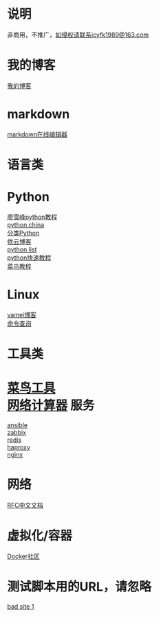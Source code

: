 说明  
====
非商用，不推广，如侵权请联系icyfk1989@163.com

我的博客  
====
[我的博客](http://www.jianshu.com/u/347ae48e48e3)  

markdown  
======
[markdown在线编辑器](https://stackedit.io/)  

语言类  
====  
Python  
======
[廖雪峰python教程](http://www.liaoxuefeng.com/wiki/001374738125095c955c1e6d8bb493182103fac9270762a000)  
[python china](http://python-china.org)  
[分类Python](https://www.keakon.net/category/Python)  
[依云博客](http://blog.lilydjwg.me/tag/python)  
[python list](http://blog.lilydjwg.me/tag/python)  
[python快速教程](http://www.cnblogs.com/vamei/archive/2012/09/13/2682778.html)  
[菜鸟教程](http://www.runoob.com/)

Linux
====
[vamei博客](http://www.cnblogs.com/vamei/tag/Linux/)  
[命令查询](http://man.linuxde.net/)  

工具类
====
[菜鸟工具](https://c.runoob.com/)  
[网络计算器](http://www.atool.org/network.php)
服务
====
[ansible](http://www.ansible.com.cn/)  
[zabbix](https://www.zabbix.com/documentation/3.0/start)  
[redis](http://www.redis.cn/documentation.html)  
[haproxy](http://www.haproxy.org/download/1.7/doc/configuration.txt)  
[nginx](http://nginx.org/en/docs/)

网络
====
[RFC中文文档](http://man.chinaunix.net/develop/rfc/RFC4.txt)  

虚拟化/容器
====
[Docker社区](http://dockone.io/)  

测试脚本用的URL，请忽略
====
[bad site 1](http://www.asdcasde.com)  
